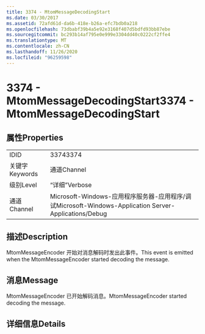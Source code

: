 ```yaml
---
title: 3374 - MtomMessageDecodingStart
ms.date: 03/30/2017
ms.assetid: 72afd61d-da6b-418e-b26a-efc7bdb0a218
ms.openlocfilehash: 73dbabf39b4a5e92e3168f407d5bdfd93bb87ebe
ms.sourcegitcommit: bc293b14af795e0e999e3304dd40c0222cf2ffe4
ms.translationtype: MT
ms.contentlocale: zh-CN
ms.lasthandoff: 11/26/2020
ms.locfileid: "96259598"
---
```

# <a name="3374---mtommessagedecodingstart"></a><span data-ttu-id="e11f2-102">3374 - MtomMessageDecodingStart</span><span class="sxs-lookup"><span data-stu-id="e11f2-102">3374 - MtomMessageDecodingStart</span></span>

## <a name="properties"></a><span data-ttu-id="e11f2-103">属性</span><span class="sxs-lookup"><span data-stu-id="e11f2-103">Properties</span></span>  
  
|||  
|-|-|  
|<span data-ttu-id="e11f2-104">ID</span><span class="sxs-lookup"><span data-stu-id="e11f2-104">ID</span></span>|<span data-ttu-id="e11f2-105">3374</span><span class="sxs-lookup"><span data-stu-id="e11f2-105">3374</span></span>|  
|<span data-ttu-id="e11f2-106">关键字</span><span class="sxs-lookup"><span data-stu-id="e11f2-106">Keywords</span></span>|<span data-ttu-id="e11f2-107">通道</span><span class="sxs-lookup"><span data-stu-id="e11f2-107">Channel</span></span>|  
|<span data-ttu-id="e11f2-108">级别</span><span class="sxs-lookup"><span data-stu-id="e11f2-108">Level</span></span>|<span data-ttu-id="e11f2-109">“详细”</span><span class="sxs-lookup"><span data-stu-id="e11f2-109">Verbose</span></span>|  
|<span data-ttu-id="e11f2-110">通道</span><span class="sxs-lookup"><span data-stu-id="e11f2-110">Channel</span></span>|<span data-ttu-id="e11f2-111">Microsoft-Windows-应用程序服务器-应用程序/调试</span><span class="sxs-lookup"><span data-stu-id="e11f2-111">Microsoft-Windows-Application Server-Applications/Debug</span></span>|  
  
## <a name="description"></a><span data-ttu-id="e11f2-112">描述</span><span class="sxs-lookup"><span data-stu-id="e11f2-112">Description</span></span>  

 <span data-ttu-id="e11f2-113">MtomMessageEncoder 开始对消息解码时发出此事件。</span><span class="sxs-lookup"><span data-stu-id="e11f2-113">This event is emitted when the MtomMessageEncoder started decoding the message.</span></span>  
  
## <a name="message"></a><span data-ttu-id="e11f2-114">消息</span><span class="sxs-lookup"><span data-stu-id="e11f2-114">Message</span></span>  

 <span data-ttu-id="e11f2-115">MtomMessageEncoder 已开始解码消息。</span><span class="sxs-lookup"><span data-stu-id="e11f2-115">MtomMessageEncoder started decoding  the message.</span></span>  
  
## <a name="details"></a><span data-ttu-id="e11f2-116">详细信息</span><span class="sxs-lookup"><span data-stu-id="e11f2-116">Details</span></span>
